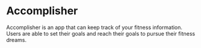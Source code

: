# Accomplisher
Accomplisher is an app that can keep track of your fitness information. 
Users are able to set their goals and reach their goals to pursue their fitness dreams.

